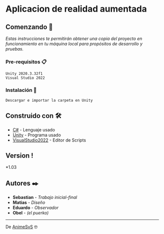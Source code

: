 # Aplicacion de realidad aumentada

## Comenzando 🚀

_Estas instrucciones te permitirán obtener una copia del proyecto en funcionamiento en tu máquina local para propósitos de desarrollo y pruebas._

### Pre-requisitos 📋

```
Unity 2020.3.32f1
Visual Studio 2022
```

### Instalación 🔧
```
Descargar e importar la carpeta en Unity
```
## Construido con 🛠️

* [C#](https://docs.microsoft.com/en-us/dotnet/csharp/) - Lenguaje usado
* [Unity](https://unity.com/) - Programa usado
* [VisualStudio2022](https://visualstudio.microsoft.com/es/) - Editor de Scripts

## Version !
*1.03

## Autores ✒️
* **Sebastian** - *Trabajo inicial-final*
* **Matias** - *Diseño*
* **Eduardo** - *Observador*
* **Obel** - *(el puerko)*




---
De [AnimeSvS]([https://github.com/Villanuevand](https://github.com/AnimeSvS)) 🤓
